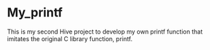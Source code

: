 # My_printf
This is my second Hive project to develop my own printf function that imitates the original C library function, printf.
